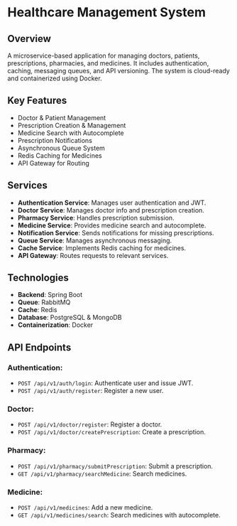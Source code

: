 # Healthcare Management System

## Overview
A microservice-based application for managing doctors, patients, prescriptions, pharmacies, and medicines. It includes authentication, caching, messaging queues, and API versioning. The system is cloud-ready and containerized using Docker.

## Key Features
- Doctor & Patient Management
- Prescription Creation & Management
- Medicine Search with Autocomplete
- Prescription Notifications
- Asynchronous Queue System
- Redis Caching for Medicines
- API Gateway for Routing

## Services
- **Authentication Service**: Manages user authentication and JWT.
- **Doctor Service**: Manages doctor info and prescription creation.
- **Pharmacy Service**: Handles prescription submission.
- **Medicine Service**: Provides medicine search and autocomplete.
- **Notification Service**: Sends notifications for missing prescriptions.
- **Queue Service**: Manages asynchronous messaging.
- **Cache Service**: Implements Redis caching for medicines.
- **API Gateway**: Routes requests to relevant services.

## Technologies
- **Backend**: Spring Boot
- **Queue**: RabbitMQ
- **Cache**: Redis
- **Database**: PostgreSQL & MongoDB
- **Containerization**: Docker

## API Endpoints

### Authentication:
- `POST /api/v1/auth/login`: Authenticate user and issue JWT.
- `POST /api/v1/auth/register`: Register a new user.

### Doctor:
- `POST /api/v1/doctor/register`: Register a doctor.
- `POST /api/v1/doctor/createPrescription`: Create a prescription.

### Pharmacy:
- `POST /api/v1/pharmacy/submitPrescription`: Submit a prescription.
- `GET /api/v1/pharmacy/searchMedicine`: Search medicines.

### Medicine:
- `POST /api/v1/medicines`: Add a new medicine.
- `GET /api/v1/medicines/search`: Search medicines with autocomplete.
